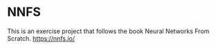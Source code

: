 # NNFS
This is an exercise project that follows the book Neural Networks From Scratch. https://nnfs.io/
